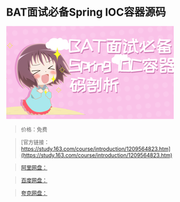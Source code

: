 # BAT面试必备Spring IOC容器源码

![img](../../../assets/study163/free/b316ba99d25f4df880feb86c4727f8b3.png)

> 价格：免费

> [官方链接：https://study.163.com/course/introduction/1209564823.htm](https://study.163.com/course/introduction/1209564823.htm)

> [阿里网盘：]()

> [百度网盘：]()

> [夸克网盘：]()
